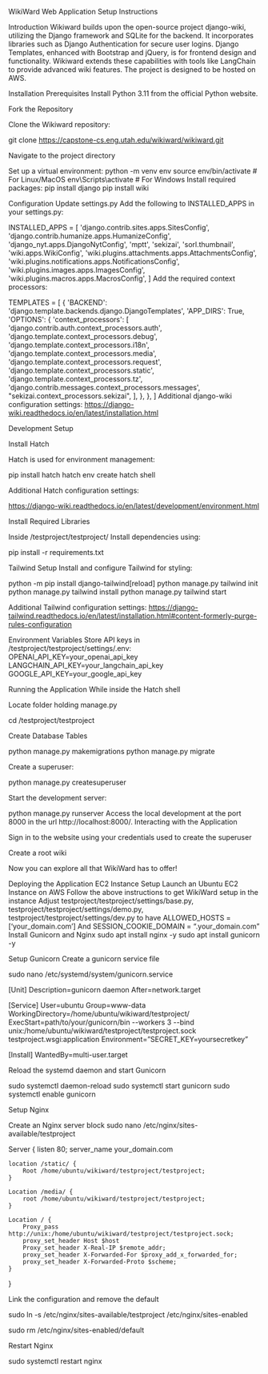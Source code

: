 WikiWard Web Application Setup Instructions

Introduction
Wikiward builds upon the open-source project django-wiki, utilizing the Django framework and SQLite for the backend. It incorporates libraries such as Django Authentication for secure user logins. Django Templates, enhanced with Bootstrap and jQuery, is for frontend design and functionality. Wikiward extends these capabilities with tools like LangChain to provide advanced wiki features. The project is designed to be hosted on AWS.

Installation
Prerequisites
Install Python 3.11 from the official Python website.


Fork the Repository

Clone the Wikiward repository:

git clone https://capstone-cs.eng.utah.edu/wikiward/wikiward.git

Navigate to the project directory

Set up a virtual environment:
python -m venv env
source env/bin/activate  # For Linux/MacOS
env\Scripts\activate     # For Windows
Install required packages:
pip install django
pip install wiki

Configuration
Update settings.py
Add the following to INSTALLED_APPS in your settings.py:

INSTALLED_APPS = [
    'django.contrib.sites.apps.SitesConfig',
    'django.contrib.humanize.apps.HumanizeConfig',
    'django_nyt.apps.DjangoNytConfig',
    'mptt',
    'sekizai',
    'sorl.thumbnail',
    'wiki.apps.WikiConfig',
    'wiki.plugins.attachments.apps.AttachmentsConfig',
    'wiki.plugins.notifications.apps.NotificationsConfig',
    'wiki.plugins.images.apps.ImagesConfig',
    'wiki.plugins.macros.apps.MacrosConfig',
]
Add the required context processors:

TEMPLATES = [
    {
        'BACKEND': 'django.template.backends.django.DjangoTemplates',
        'APP_DIRS': True,
        'OPTIONS': {
            'context_processors': [
                'django.contrib.auth.context_processors.auth',
                'django.template.context_processors.debug',
                'django.template.context_processors.i18n',
                'django.template.context_processors.media',
                'django.template.context_processors.request',
                'django.template.context_processors.static',
                'django.template.context_processors.tz',
                'django.contrib.messages.context_processors.messages',
                "sekizai.context_processors.sekizai",
            ],
        },
    },
]
Additional django-wiki configuration settings: 
https://django-wiki.readthedocs.io/en/latest/installation.html

Development Setup

Install Hatch 

Hatch is used for environment management:

pip install hatch
hatch env create
hatch shell

Additional Hatch configuration settings:

https://django-wiki.readthedocs.io/en/latest/development/environment.html

Install Required Libraries 

Inside /testproject/testproject/
Install dependencies using:

pip install -r requirements.txt

Tailwind Setup 
Install and configure Tailwind for styling:

python -m pip install django-tailwind[reload]
python manage.py tailwind init
python manage.py tailwind install
python manage.py tailwind start

Additional Tailwind configuration settings:
https://django-tailwind.readthedocs.io/en/latest/installation.html#content-formerly-purge-rules-configuration


Environment Variables
Store API keys in /testproject/testproject/settings/.env:
OPENAI_API_KEY=your_openai_api_key
LANGCHAIN_API_KEY=your_langchain_api_key
GOOGLE_API_KEY=your_google_api_key


Running the Application
While inside the Hatch shell

Locate folder holding manage.py 

cd /testproject/testproject

Create Database Tables

python manage.py makemigrations
python manage.py migrate

Create a superuser:

python manage.py createsuperuser

Start the development server:

python manage.py runserver
Access the local development at the port 8000 in the url http://localhost:8000/.
Interacting with the Application

Sign in to the website using your credentials used to create the superuser

Create a root wiki

Now you can explore all that WikiWard has to offer!

Deploying the Application
EC2 Instance Setup
Launch an Ubuntu EC2 Instance on AWS 
Follow the above instructions to get WikiWard setup in the instance
Adjust testproject/testproject/settings/base.py, testproject/testproject/settings/demo.py, testproject/testproject/settings/dev.py to have
ALLOWED_HOSTS = [‘your_domain.com’]
And 
SESSION_COOKIE_DOMAIN = “.your_domain.com”
Install Gunicorn and Nginx
sudo apt install nginx -y
sudo apt install gunicorn -y

Setup Gunicorn
Create a gunicorn service file

sudo nano /etc/systemd/system/gunicorn.service

[Unit]
Description=gunicorn daemon
After=network.target

[Service]
User=ubuntu
Group=www-data
WorkingDirectory=/home/ubuntu/wikiward/testproject/
ExecStart=path/to/your/gunicorn/bin --workers 3 --bind unix:/home/ubuntu/wikiward/testproject/testproject.sock testproject.wsgi:application
Environment=”SECRET_KEY=yoursecretkey”

[Install]
WantedBy=multi-user.target

Reload the systemd daemon and start Gunicorn

sudo systemctl daemon-reload
sudo systemctl start gunicorn
sudo systemctl enable gunicorn

Setup Nginx

Create an Nginx server block
sudo nano /etc/nginx/sites-available/testproject

Server {
	listen 80;
	server_name your_domain.com

	location /static/ {
		Root /home/ubuntu/wikiward/testproject/testproject;
	}

	Location /media/ {
		root /home/ubuntu/wikiward/testproject/testproject;
	}

	Location / {
		Proxy_pass http://unix:/home/ubuntu/wikiward/testproject/testproject.sock;
		proxy_set_header Host $host
		Proxy_set_header X-Real-IP $remote_addr;
		proxy_set_header X-Forwarded-For $proxy_add_x_forwarded_for;
		proxy_set_header X-Forwarded-Proto $scheme;
	}
}

Link the configuration and remove the default

sudo ln -s /etc/nginx/sites-available/testproject /etc/nginx/sites-enabled

sudo rm /etc/nginx/sites-enabled/default

Restart Nginx

sudo systemctl restart nginx

